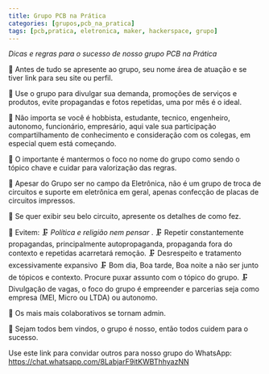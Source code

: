 ```yaml
---
title: Grupo PCB na Prática
categories: [grupos,pcb_na_pratica]
tags: [pcb,pratica, eletronica, maker, hackerspace, grupo]
---
```

*Dicas e regras para o sucesso de nosso grupo PCB na Prática* 

<!--more--> 

📡 Antes de tudo se apresente ao grupo, seu nome área de atuação e se tiver link para seu site ou perfil.

📡 Use o grupo para divulgar sua demanda, promoções de serviços e produtos, evite propagandas e fotos repetidas, uma por mês é o ideal.

📡 Não importa se você é hobbista, estudante, tecnico, engenheiro, autonomo, funcionário, empresário, aqui vale sua participação compartilhamento de conhecimento e consideração com os colegas, em especial quem está começando.

📡 O importante é mantermos o foco no nome do grupo como sendo o tópico chave e cuidar para valorização das regras.

📡 Apesar do Grupo ser no campo da Eletrônica, não é um grupo de troca de circuitos e suporte em eletrônica em geral, apenas confecção de placas de circuitos impressos.

📡 Se quer exibir seu belo circuito, apresente os detalhes de como fez.

📡 Evitem:
  🗜 *Política e religião nem pensar* .
  🗜 Repetir constantemente propagandas, principalmente autopropaganda, propaganda fora do contexto e repetidas acarretará remoção. 
  🗜 Desrespeito e tratamento excessivamente expansivo
  🗜 Bom dia, Boa tarde, Boa noite a não ser junto de tópicos e contexto. Procure puxar assunto com o tópico do grupo.
  🗜 Divulgação de vagas, o foco do grupo é empreender e parcerias seja como empresa (MEI, Micro ou LTDA) ou autonomo.  

📡 Os mais mais colaborativos se tornam admin.

📡 Sejam todos bem vindos, o grupo é nosso, então todos cuidem para o sucesso.

Use este link para convidar outros para nosso grupo do WhatsApp:  https://chat.whatsapp.com/8LabjarF9itKWBThhyazNN
